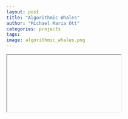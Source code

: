 ```yaml
---
layout: post
title: "Algorithmic Whales"
author: "Michael Maria Ott"
categories: projects
tags: 
image: algorithmic_whales.png
---
```


<div class="responsive-video">
  <iframe

        src="https://www.youtube.com/watch?v=FH43MxcYi8k"
        title="YouTube video player"
        frameborder="0"
        allow="accelerometer; autoplay; clipboard-write; encrypted-media; gyroscope; picture-in-picture; web-share"
        allowfullscreen>
    </iframe>
</div>

The three-part composition explores the sound worlds of two rave models (Realtime Audio Variation autoEncoder) trained by the [Intelligent Instruments Lab](https://iil.is/news/ravemodels) on humpback whale songs and water sounds.
The sound of the soprano saxophone is resynthesised in real time by the humpback whale model, transferring the timbre of the humpback whale songs to the saxophone sound.
In a second voice, the encoding process of the timbre transfer is bypassed and the decoding parameters are controlled directly by an algorithm. The result are strange, machine-like variations of the whale songs, with which the saxophonist enters into a dialogue as the composition progresses.
The conversation between the two voices is slowed down and fed into the water-trained rave model, creating the third voice, a slowly evolving soundscape that is directly influenced by the other voices.
